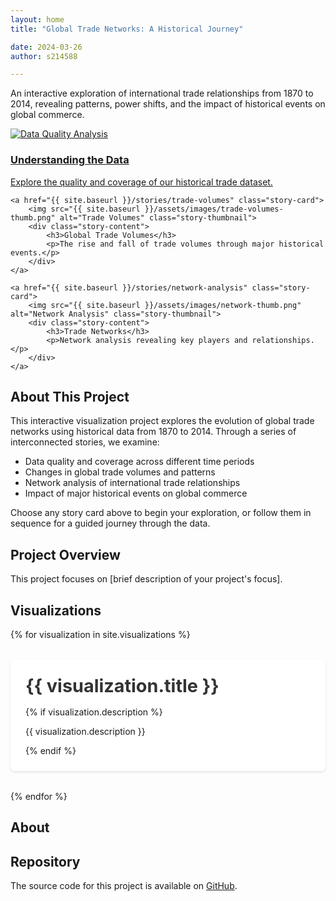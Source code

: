 ```yaml
---
layout: home
title: "Global Trade Networks: A Historical Journey"

date: 2024-03-26
author: s214588

---
```





An interactive exploration of international trade relationships from 1870 to 2014, revealing patterns, power shifts, and the impact of historical events on global commerce.

<div class="story-grid">
    <a href="{{ site.baseurl }}/stories/data-quality" class="story-card">
        <img src="{{ site.baseurl }}/assets/images/data-quality-thumb.png" alt="Data Quality Analysis" class="story-thumbnail">
        <div class="story-content">
            <h3>Understanding the Data</h3>
            <p>Explore the quality and coverage of our historical trade dataset.</p>
        </div>
    </a>

    <a href="{{ site.baseurl }}/stories/trade-volumes" class="story-card">
        <img src="{{ site.baseurl }}/assets/images/trade-volumes-thumb.png" alt="Trade Volumes" class="story-thumbnail">
        <div class="story-content">
            <h3>Global Trade Volumes</h3>
            <p>The rise and fall of trade volumes through major historical events.</p>
        </div>
    </a>

    <a href="{{ site.baseurl }}/stories/network-analysis" class="story-card">
        <img src="{{ site.baseurl }}/assets/images/network-thumb.png" alt="Network Analysis" class="story-thumbnail">
        <div class="story-content">
            <h3>Trade Networks</h3>
            <p>Network analysis revealing key players and relationships.</p>
        </div>
    </a>
</div>

## About This Project

This interactive visualization project explores the evolution of global trade networks using historical data from 1870 to 2014. Through a series of interconnected stories, we examine:

- Data quality and coverage across different time periods
- Changes in global trade volumes and patterns
- Network analysis of international trade relationships
- Impact of major historical events on global commerce

Choose any story card above to begin your exploration, or follow them in sequence for a guided journey through the data.

## Project Overview

This project focuses on [brief description of your project's focus].

## Visualizations

{% for visualization in site.visualizations %}
  <div class="visualization-preview">
    <h2><a href="{{ visualization.url | relative_url }}">{{ visualization.title }}</a></h2>
    {% if visualization.description %}
      <p>{{ visualization.description }}</p>
    {% endif %}
  </div>
{% endfor %}

## About

## Repository

The source code for this project is available on [GitHub](https://github.com/Magdk01/SDAV_exam_project). 


<style>
.visualization-preview {
  margin: 2rem 0;
  padding: 1.5rem;
  background: #fff;
  border-radius: 8px;
  box-shadow: 0 2px 4px rgba(0,0,0,0.1);
  transition: transform 0.2s ease-in-out;
}

.visualization-preview:hover {
  transform: translateY(-2px);
}

.visualization-preview h2 {
  margin: 0 0 1rem 0;
  font-size: 1.8rem;
}

.visualization-preview h2 a {
  color: #333;
  text-decoration: none;
}

.visualization-preview h2 a:hover {
  color: #0366d6;
}

.visualization-description {
  color: #666;
  margin-bottom: 0.5rem;
}

.visualization-meta {
  color: #888;
  font-size: 0.9rem;
}
</style>